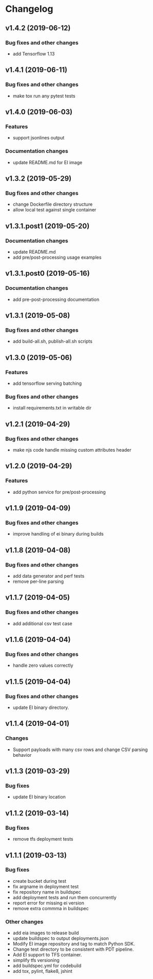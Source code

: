 # Changelog

## v1.4.2 (2019-06-12)

### Bug fixes and other changes

 * add Tensorflow 1.13

## v1.4.1 (2019-06-11)

### Bug fixes and other changes

 * make tox run any pytest tests

## v1.4.0 (2019-06-03)

### Features

 * support jsonlines output

### Documentation changes

 * update README.md for EI image

## v1.3.2 (2019-05-29)

### Bug fixes and other changes

 * change Dockerfile directory structure
 * allow local test against single container

## v1.3.1.post1 (2019-05-20)

### Documentation changes

 * update README.md
 * add pre/post-processing usage examples

## v1.3.1.post0 (2019-05-16)

### Documentation changes

 * add pre-post-processing documentation

## v1.3.1 (2019-05-08)

### Bug fixes and other changes

 * add build-all.sh, publish-all.sh scripts

## v1.3.0 (2019-05-06)

### Features

 * add tensorflow serving batching

### Bug fixes and other changes

 * install requirements.txt in writable dir

## v1.2.1 (2019-04-29)

### Bug fixes and other changes

 * make njs code handle missing custom attributes header

## v1.2.0 (2019-04-29)

### Features

 * add python service for pre/post-processing

## v1.1.9 (2019-04-09)

### Bug fixes and other changes

 * improve handling of ei binary during builds

## v1.1.8 (2019-04-08)

### Bug fixes and other changes

 * add data generator and perf tests
 * remove per-line parsing

## v1.1.7 (2019-04-05)

### Bug fixes and other changes

 * add additional csv test case

## v1.1.6 (2019-04-04)

### Bug fixes and other changes

 * handle zero values correctly

## v1.1.5 (2019-04-04)

### Bug fixes and other changes

 * update EI binary directory.

## v1.1.4 (2019-04-01)

### Changes

 * Support payloads with many csv rows and change CSV parsing behavior

## v1.1.3 (2019-03-29)

### Bug fixes

 * update EI binary location

## v1.1.2 (2019-03-14)

### Bug fixes

 * remove tfs deployment tests

## v1.1.1 (2019-03-13)

### Bug fixes

 * create bucket during test
 * fix argname in deployment test
 * fix repository name in buildspec
 * add deployment tests and run them concurrently
 * report error for missing ei version
 * remove extra commma in buildspec

### Other changes

 * add eia images to release build
 * update buildspec to output deployments.json
 * Modify EI image repository and tag to match Python SDK.
 * Change test directory to be consistent with PDT pipeline.
 * Add EI support to TFS container.
 * simplify tfs versioning
 * add buildspec.yml for codebuild
 * add tox, pylint, flake8, jshint
